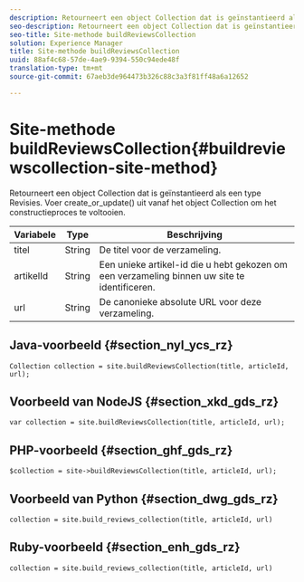 ```yaml
---
description: Retourneert een object Collection dat is geïnstantieerd als een type Revisies. Voer create_or_update() uit vanaf het object Collection om het constructieproces te voltooien.
seo-description: Retourneert een object Collection dat is geïnstantieerd als een type Revisies. Voer create_or_update() uit vanaf het object Collection om het constructieproces te voltooien.
seo-title: Site-methode buildReviewsCollection
solution: Experience Manager
title: Site-methode buildReviewsCollection
uuid: 88af4c68-57de-4ae9-9394-550c94ede48f
translation-type: tm+mt
source-git-commit: 67aeb3de964473b326c88c3a3f81ff48a6a12652

---
```



# Site-methode buildReviewsCollection{#buildreviewscollection-site-method}

Retourneert een object Collection dat is geïnstantieerd als een type Revisies. Voer create_or_update() uit vanaf het object Collection om het constructieproces te voltooien.

| Variabele | Type | Beschrijving |
|--- |--- |--- |
| titel | String | De titel voor de verzameling. |
| artikelId | String | Een unieke artikel-id die u hebt gekozen om een verzameling binnen uw site te identificeren. |
| url | String | De canonieke absolute URL voor deze verzameling. |


## Java-voorbeeld {#section_nyl_ycs_rz}

```
Collection collection = site.buildReviewsCollection(title, articleId, url); 
```

## Voorbeeld van NodeJS {#section_xkd_gds_rz}

```
var collection = site.buildReviewsCollection(title, articleId, url); 
```

## PHP-voorbeeld {#section_ghf_gds_rz}

```
$collection = site->buildReviewsCollection(title, articleId, url); 
```

## Voorbeeld van Python {#section_dwg_gds_rz}

```
collection = site.build_reviews_collection(title, articleId, url) 
```

## Ruby-voorbeeld {#section_enh_gds_rz}

```
collection = site.build_reviews_collection(title, articleId, url) 
```

